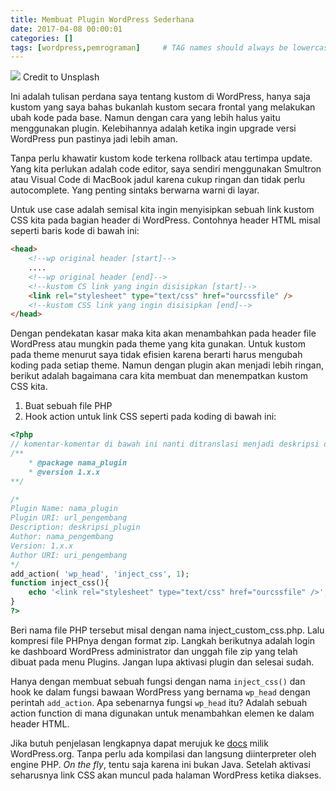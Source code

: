 ```yaml
---
title: Membuat Plugin WordPress Sederhana
date: 2017-04-08 00:00:01
categories: []
tags: [wordpress,pemrograman]     # TAG names should always be lowercase
---
```


![](https://images.unsplash.com/photo-1599305445671-ac291c95aaa9?q=80&w=2938&auto=format&fit=crop&ixlib=rb-4.0.3&ixid=M3wxMjA3fDB8MHxwaG90by1wYWdlfHx8fGVufDB8fHx8fA%3D%3D)
Credit to Unsplash

Ini adalah tulisan perdana saya tentang kustom di WordPress, hanya saja kustom yang saya bahas bukanlah kustom secara frontal yang melakukan ubah kode pada base. Namun dengan cara yang lebih halus yaitu menggunakan plugin. Kelebihannya adalah ketika ingin upgrade versi WordPress pun pastinya jadi lebih aman.

Tanpa perlu khawatir kustom kode terkena rollback atau tertimpa update. Yang kita perlukan adalah code editor, saya sendiri menggunakan Smultron atau Visual Code di MacBook jadul karena cukup ringan dan tidak perlu autocomplete. Yang penting sintaks berwarna warni di layar.

Untuk use case adalah semisal kita ingin menyisipkan sebuah link kustom CSS kita pada bagian header di WordPress. Contohnya header HTML misal seperti baris kode di bawah ini:

```html
<head>
    <!--wp original header [start]-->
    .... 
    <!--wp original header [end]-->
    <!--kustom CS link yang ingin disisipkan [start]-->
    <link rel="stylesheet" type="text/css" href="ourcssfile" />
    <!--kustom CSS link yang ingin disisipkan [end]-->
</head>
```

Dengan pendekatan kasar maka kita akan menambahkan pada header file WordPress atau mungkin pada theme yang kita gunakan. Untuk kustom pada theme menurut saya tidak efisien karena berarti harus mengubah koding pada setiap theme. Namun dengan plugin akan menjadi lebih ringan, berikut adalah bagaimana cara kita membuat dan menempatkan kustom CSS kita.

1. Buat sebuah file PHP
2. Hook action untuk link CSS seperti pada koding di bawah ini:

```php
<?php
// komentar-komentar di bawah ini nanti ditranslasi menjadi deskripsi di daftar plugin secara otomatis ketika diupload ke dalam WordPress
/**
    * @package nama_plugin 
    * @version 1.x.x
**/

/*
Plugin Name: nama_plugin
Plugin URI: url_pengembang
Description: deskripsi_plugin
Author: nama_pengembang
Version: 1.x.x
Author URI: uri_pengembang
*/
add_action( 'wp_head', 'inject_css', 1);
function inject_css(){
    echo '<link rel="stylesheet" type="text/css" href="ourcssfile" />';
}
?>
```

Beri nama file PHP tersebut misal dengan nama inject_custom_css.php. Lalu kompresi file PHPnya dengan format zip. Langkah berikutnya adalah login ke dashboard WordPress administrator dan unggah file zip yang telah dibuat pada menu Plugins. Jangan lupa aktivasi plugin dan selesai sudah.

Hanya dengan membuat sebuah fungsi dengan nama `inject_css()` dan hook ke dalam fungsi bawaan WordPress yang bernama `wp_head` dengan perintah `add_action`. Apa sebenarnya fungsi `wp_head` itu? Adalah sebuah action function di mana digunakan untuk menambahkan elemen ke dalam header HTML.

Jika butuh penjelasan lengkapnya dapat merujuk ke [docs](https://codex.wordpress.org/Function_Reference/wp_head) milik WordPress.org. Tanpa perlu ada kompilasi dan langsung diinterpreter oleh engine PHP. _On the fly_, tentu saja karena ini bukan Java. Setelah aktivasi seharusnya link CSS akan muncul pada halaman WordPress ketika diakses.